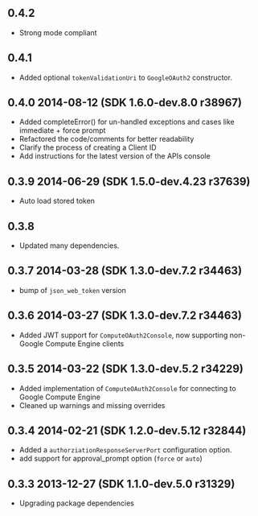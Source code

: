 ## 0.4.2

 - Strong mode compliant

## 0.4.1

- Added optional `tokenValidationUri` to `GoogleOAuth2` constructor.

## 0.4.0 2014-08-12 (SDK 1.6.0-dev.8.0 r38967)

- Added completeError() for un-handled exceptions and cases like immediate + force prompt
- Refactored the code/comments for better readability
- Clarify the process of creating a Client ID
- Add instructions for the latest version of the APIs console

## 0.3.9 2014-06-29 (SDK 1.5.0-dev.4.23 r37639)

* Auto load stored token

## 0.3.8

* Updated many dependencies.

## 0.3.7 2014-03-28 (SDK 1.3.0-dev.7.2 r34463)

- bump of `json_web_token` version

## 0.3.6 2014-03-27 (SDK 1.3.0-dev.7.2 r34463)

- Added JWT support for `ComputeOAuth2Console`, now supporting
  non-Google Compute Engine clients

## 0.3.5 2014-03-22 (SDK 1.3.0-dev.5.2 r34229)

- Added implementation of `ComputeOAuth2Console` for connecting to Google Compute Engine
- Cleaned up warnings and missing overrides

## 0.3.4 2014-02-21 (SDK 1.2.0-dev.5.12 r32844)

 - Added a `authorziationResponseServerPort` configuration option.
 - add support for approval_prompt option (`force` or `auto`)

## 0.3.3 2013-12-27 (SDK 1.1.0-dev.5.0 r31329)

 - Upgrading package dependencies
